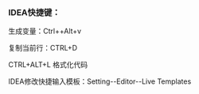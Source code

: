 ### IDEA快捷键：

生成变量：Ctrl++Alt+v

复制当前行：CTRL+D

CTRL+ALT+L 格式化代码



IDEA修改快捷输入模板：Setting--Editor--Live Templates